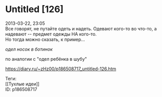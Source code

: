 Untitled [126]
===============

   
 2013-03-22, 23:05   
  Все говорят, не путайте одеть и надеть. Одевают кого-то во что-то, а надевают -- предмет одежды НА кого-то.   
 Но тогда можно сказать, к пример...   
   
  *одел носок в ботинок*    
   
  по аналогии с "одел ребёнка в шубу"    
    
 <https://diary.ru/~zHz00/p186508717_untitled-126.htm>   
   
 Теги:   
 [[Тухлые идеи]]   
 ID: p186508717